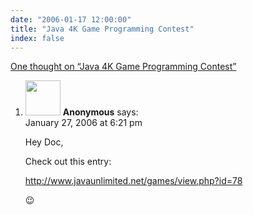 ```yaml
---
date: "2006-01-17 12:00:00"
title: "Java 4K Game Programming Contest"
index: false
---
```


[One thought on &ldquo;Java 4K Game Programming Contest&rdquo;](/lemire/blog/2006/01-17-java-4k-game-programming-contest)

<ol class="comment-list">
<li id="comment-3618" class="comment even thread-even depth-1">
<div class="comment-author vcard">
<img alt src="https://secure.gravatar.com/avatar/?s=56&#038;d=mm&#038;r=g" srcset="https://secure.gravatar.com/avatar/?s=112&#038;d=mm&#038;r=g 2x" class="avatar avatar-56 photo avatar-default" height="56" width="56" decoding="async" /> <b class="fn">Anonymous</b> <span class="says">says:</span> </div>
<div class="comment-metadata"><time datetime="2006-01-27T18:21:23+00:00">January 27, 2006 at 6:21 pm</time></a> </div>
<div class="comment-content">
<p>Hey Doc,</p>
<p>Check out this entry:</p>
<p><a href="http://www.javaunlimited.net/games/view.php?id=78" rel="nofollow ugc">http://www.javaunlimited.net/games/view.php?id=78</a></p>
<p>😉</p>
</div>
</li>
</ol>
